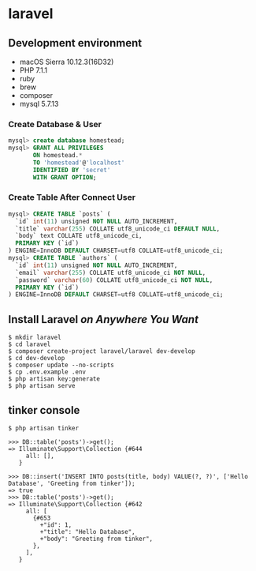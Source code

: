 # laravel

## Development environment
- macOS Sierra 10.12.3(16D32)
- PHP 7.1.1
- ruby
- brew
- composer
- mysql 5.7.13
    
### Create Database & User
```sql
mysql> create database homestead;
mysql> GRANT ALL PRIVILEGES 
       ON homestead.* 
       TO 'homestead'@'localhost'
       IDENTIFIED BY 'secret' 
       WITH GRANT OPTION;
```
### Create Table After Connect User
```sql
mysql> CREATE TABLE `posts` (
  `id` int(11) unsigned NOT NULL AUTO_INCREMENT,
  `title` varchar(255) COLLATE utf8_unicode_ci DEFAULT NULL,
  `body` text COLLATE utf8_unicode_ci,
  PRIMARY KEY (`id`)
) ENGINE=InnoDB DEFAULT CHARSET=utf8 COLLATE=utf8_unicode_ci;
mysql> CREATE TABLE `authors` (
  `id` int(11) unsigned NOT NULL AUTO_INCREMENT,
  `email` varchar(255) COLLATE utf8_unicode_ci NOT NULL,
  `password` varchar(60) COLLATE utf8_unicode_ci NOT NULL,
  PRIMARY KEY (`id`)
) ENGINE=InnoDB DEFAULT CHARSET=utf8 COLLATE=utf8_unicode_ci;
```

## Install Laravel *on Anywhere You Want*
    
    $ mkdir laravel
    $ cd laravel
    $ composer create-project laravel/laravel dev-develop
    $ cd dev-develop
    $ composer update --no-scripts  
    $ cp .env.example .env
    $ php artisan key:generate
    $ php artisan serve

## tinker console
    $ php artisan tinker

```tinker
>>> DB::table('posts')->get();
=> Illuminate\Support\Collection {#644
     all: [],
   }

>>> DB::insert('INSERT INTO posts(title, body) VALUE(?, ?)', ['Hello Database', 'Greeting from tinker']);
=> true
>>> DB::table('posts')->get();
=> Illuminate\Support\Collection {#642
     all: [
       {#653
         +"id": 1,
         +"title": "Hello Database",
         +"body": "Greeting from tinker",
       },
     ],
   }
```
